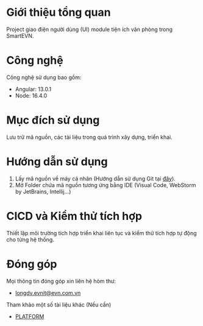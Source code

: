 # Giới thiệu tổng quan 
Project giao điện người dùng (UI) module tiện ích văn phòng trong SmartEVN.

# Công nghệ 
Công nghệ sử dụng bao gồm:
- Angular: 13.0.1
- Node: 16.4.0

# Mục đích sử dụng
Lưu trữ mã nguồn, các tài liệu trong quá trình xây dựng, triển khai.

# Hướng dẫn sử dụng
1.	Lấy mã nguồn về máy cá nhân (Hướng dẫn sử dụng Git tại [đây](https://docs.evn.com.vn/x/SIGr)). 
2.	Mở Folder chứa mã nguồn tương ứng bằng IDE (Visual Code, WebStorm by JetBrains, Intellij...)

# CICD và Kiểm thử tích hợp
Thiết lập môi trường tích hợp triển khai liên tục và kiểm thử tích hợp tự động cho từng hệ thống. 

# Đóng góp
Mọi thông tin đóng góp xin liên hệ hòm thư:
- longdv.evnit@evn.com.vn

Tham khảo một số tài liệu khác (Nếu cần)
- [PLATFORM](https://docs.evn.com.vn/x/dYIZ)